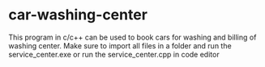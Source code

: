 # car-washing-center
This program in c/c++ can be used to book cars for washing and billing of washing center.
Make sure to import all files in a folder and run the service_center.exe or run the service_center.cpp in code editor
